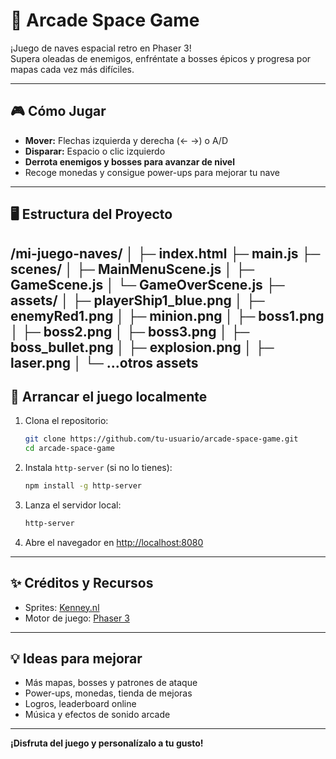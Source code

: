 # 🚀 Arcade Space Game

¡Juego de naves espacial retro en Phaser 3!  
Supera oleadas de enemigos, enfréntate a bosses épicos y progresa por mapas cada vez más difíciles.

---

## 🎮 **Cómo Jugar**

- **Mover:** Flechas izquierda y derecha (← →) o A/D
- **Disparar:** Espacio o clic izquierdo
- **Derrota enemigos y bosses para avanzar de nivel**
- Recoge monedas y consigue power-ups para mejorar tu nave

---

## 🖥️ **Estructura del Proyecto**

/mi-juego-naves/
│
├─ index.html
├─ main.js
├─ scenes/
│ ├─ MainMenuScene.js
│ ├─ GameScene.js
│ └─ GameOverScene.js
├─ assets/
│ ├─ playerShip1_blue.png
│ ├─ enemyRed1.png
│ ├─ minion.png
│ ├─ boss1.png
│ ├─ boss2.png
│ ├─ boss3.png
│ ├─ boss_bullet.png
│ ├─ explosion.png
│ ├─ laser.png
│ └─ ...otros assets
---

## 🚀 **Arrancar el juego localmente**

1. Clona el repositorio:
    ```bash
    git clone https://github.com/tu-usuario/arcade-space-game.git
    cd arcade-space-game
    ```

2. Instala `http-server` (si no lo tienes):
    ```bash
    npm install -g http-server
    ```

3. Lanza el servidor local:
    ```bash
    http-server
    ```

4. Abre el navegador en [http://localhost:8080](http://localhost:8080)


---

## ✨ **Créditos y Recursos**

- Sprites: [Kenney.nl](https://kenney.nl/assets)
- Motor de juego: [Phaser 3](https://phaser.io/)

---

## 💡 **Ideas para mejorar**

- Más mapas, bosses y patrones de ataque
- Power-ups, monedas, tienda de mejoras
- Logros, leaderboard online
- Música y efectos de sonido arcade

---

**¡Disfruta del juego y personalízalo a tu gusto!**
